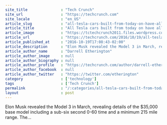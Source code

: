 ```yaml
---
site_title               : "Tech Crunch"
site_url                 : "https://techcrunch.com"
site_locale              : "en_US"
article_slug             : "all-tesla-cars-built-from-today-on-have-all-hardware-needed-for-full-self-driving"
article_title            : "All Tesla cars built from today on have all hardware needed for full self-driving"
article_image            : "https://tctechcrunch2011.files.wordpress.com/2016/10/scenic_mountain_1.png?w=764&h=400&crop=1"
article_url              : "https://techcrunch.com/2016/10/19/all-tesla-cars-built-from-now-on-have-everything-onboard-for-full-self-driving/"
article_published_at     : "2016-10-19T17:08:43-02:00"
article_description      : "Elon Musk revealed the Model 3 in March, revealing details of the $35,000 base model including a sub-six second 0-60 time and a minimum 215 mile range. The..."
article_author_name      : "Darrell Etherington"
article_author_image     : null
article_author_biography : null
article_author_profile   : "https://techcrunch.com/author/darrell-etherington/"
article_author_facebook  : null
article_author_twitter   : "https://twitter.com/etherington"
category                 : ['technology']
tags                     : ['Tech Crunch']
permalink                : "/:categories/all-tesla-cars-built-from-today-on-have-all-hardware-needed-for-full-self-driving/"
layout                   : post
---
```


Elon Musk revealed the Model 3 in March, revealing details of the $35,000 base model including a sub-six second 0-60 time and a minimum 215 mile range. The...
